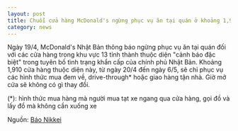 ```yaml
---
layout: post
title: Chuỗi cửa hàng McDonald's ngừng phục vụ ăn tại quán ở khoảng 1,910 cửa hàng thuộc 13 tỉnh thành
category: news
---
```

Ngày 19/4, McDonald's Nhật Bản thông báo ngừng phục vụ ăn tại quán đối với các cửa hàng trong khu vực 13 tỉnh thành thuộc diện "cảnh báo đặc biệt" trong tuyên bố tình trạng khẩn cấp của chính phủ Nhật Bản.
Khoảng 1,910 cửa hàng thuộc diện này, từ ngày 20/4 đến ngày 6/5, sẽ chỉ phục vụ các hình thức mua đem về, drive-through* hoặc giao hàng tận nhà. Giờ mở cửa sẽ không có gì thay đổi. 

(*): hình thức mua hàng mà người mua tạt xe ngang qua cửa hàng, gọi đồ và lấy đồ mà không cần xuống xe

Nguồn: [Báo Nikkei](https://www.nikkei.com/article/DGXMZO58242520Z10C20A4000000/)
